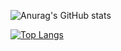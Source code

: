
<!---
cyinen/cyinen is a ✨ special ✨ repository because its `README.md` (this file) appears on your GitHub profile.
You can click the Preview link to take a look at your changes.
--->
![Anurag's GitHub stats](https://github-readme-stats.vercel.app/api?username=cyinen&show_icons=true&theme=transparent&count_private=true)

[![Top Langs](https://github-readme-stats.vercel.app/api/top-langs/?username=cyinen&layout=compact&theme=transparent)](https://github.com/anuraghazra/github-readme-stats)


